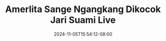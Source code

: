 --- 
title: "Amerlita Sange Ngangkang Dikocok Jari Suami  Live"
description: "download bokep Amerlita Sange Ngangkang Dikocok Jari Suami  Live   full  "
date: 2024-11-05T15:54:12-08:00
file_code: "uorag2hkc7mu"
draft: false
cover: "slcvjjvgy7wy5bhh.jpg"
tags: ["Amerlita", "Sange", "Ngangkang", "Dikocok", "Jari", "Suami", "Live", "bokep-indo", "bokep-viral", "bokep-ig"]
length: 1005
fld_id: "1483155"
foldername: "Amerlita 1"
categories: ["Amerlita 1"]
views: 1
---